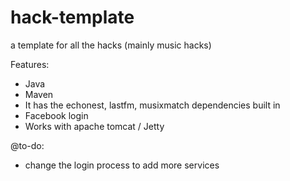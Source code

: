 hack-template
=============

a template for all the hacks (mainly music hacks)

Features: 
- Java
- Maven
- It has the echonest, lastfm, musixmatch dependencies built in
- Facebook login 
- Works with apache tomcat / Jetty 

@to-do:
- change the login process to add more services 
